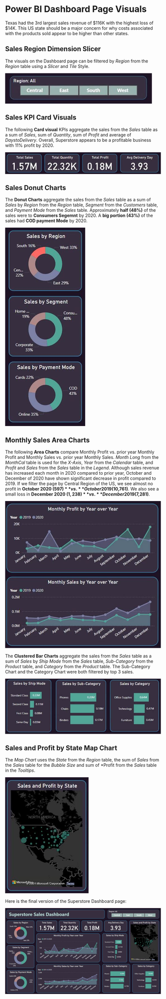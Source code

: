 # Power BI Dashboard Page Visuals


Texas had the 3rd largest sales revenue of $116K with the highest loss of $14K. This US state should be a major concern for why costs associated with the products sold appear to be higher than other states.


## Sales Region Dimension Slicer

The visuals on the Dashboard page can be filtered by *Region* from the *Region* table using a *Slicer* and *Tile* Style.

![Dashboard Region Slicer](https://github.com/danvuk567/Predictive-Sales-Forecasting/blob/main/images/Power_BI_Dashboard_Region_Slicer.jpg?raw=true)

## Sales KPI Card Visuals

The following **Card visual** KPIs aggregate the sales from the *Sales* table as a sum of *Sales*, sum of *Quantity*, sum of *Profit* and average of *DaystoDelivery*. Overall, Superstore appears to be a profitable business with 11% profit by 2020.

![Dashboard Sales KPI Cards](https://github.com/danvuk567/Predictive-Sales-Forecasting/blob/main/images/Power_BI_Dashboard_Sales_KPI_Cards.jpg?raw=true)

## Sales Donut Charts

The **Donut Charts** aggregate the sales from the *Sales* table as a sum of *Sales* by *Region* from the *Region* table, *Segment* from the *Customers* table, and *Payment Mode* from the *Sales* table. Approximately **half (48%)** of the sales were to **Consumers Segemnt** by 2020. A **big portion (43%)** of the sales had **COD payment Mode** by 2020.

![Dashboard Donut Charts](https://github.com/danvuk567/Predictive-Sales-Forecasting/blob/main/images/Power_BI_Dashboard_Donut_Charts.jpg?raw=true)

## Monthly Sales Area Charts

The following **Area Charts** compare Monthly Profit vs. prior year Monthly Profit and Monthly Sales vs. prior year Monthly Sales. *Month Long* from the *MonthCal* table is used for the *X-Axis*, *Year* from the *Calendar* table, and *Profit* and *Sales* from the *Sales* table in the *Legend*. Although sales revenue has increased each month in 2020 compared to prior year, October and December of 2020 have shown significant decrease in profit compared to 2019. If we filter the page by Central Region of the US, we see almost no profit in **October 2020 ($597)** vs. **October 2019 ($10,761)**. We also see a small loss in **December 2020 ($1,238)** vs. **December 2019 ($7,281)**.

![Dashboard Area Charts](https://github.com/danvuk567/Predictive-Sales-Forecasting/blob/main/images/Power_BI_Dashboard_Area_Charts.jpg?raw=true)

The **Clustered Bar Charts** aggregate the sales from the *Sales* table as a sum of *Sales* by *Ship Mode* from the *Sales* table, *Sub-Category* from the *Product* table, and *Category* from the *Product* table. 
The Sub-Category Chart and the Category Chart were both filtered by top 3 sales.

![Dashboard Clustered Bar Charts](https://github.com/danvuk567/Predictive-Sales-Forecasting/blob/main/images/Power_BI_Dashboard_Clustered_Bar_Charts.jpg?raw=true)

## Sales and Profit by State Map Chart

The *Map Chart* uses the *State* from the *Region* table, the sum of *Sales* from the *Sales* table for the *Bubble Size* and sum of *Profit from the *Sales* table in the *Tooltips*.

![Dashboard Map Chart](https://github.com/danvuk567/Predictive-Sales-Forecasting/blob/main/images/Power_BI_Dashboard_Map_Chart.jpg?raw=true)

Here is the final version of the Superstore Dashboard page:

![Dashboard Page](https://github.com/danvuk567/Predictive-Sales-Forecasting/blob/main/images/Power_BI-Dashboard-Page.jpg?raw=true)
